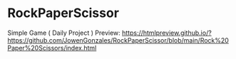 # RockPaperScissor
Simple Game ( Daily Project )
Preview: https://htmlpreview.github.io/?https://github.com/JowenGonzales/RockPaperScissor/blob/main/Rock%20Paper%20Scissors/index.html

